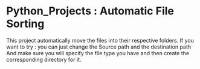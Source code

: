 # Python_Projects : Automatic File Sorting 
This project automatically move the files into their respective folders.
If you want to try : you can just change the Source path and the destination path
And make sure you will specify the file type you have and then create the corresponding directory for it.
